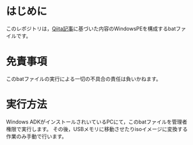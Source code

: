 # はじめに
このレポジトリは，[Qiita記事](https://qiita.com/ta_b0_/items/b16835740aa4b91246e9)に基づいた内容のWindowsPEを構成するbatファイルです。
# 免責事項
このbatファイルの実行による一切の不具合の責任は負いかねます。
# 実行方法
Windows ADKがインストールされいているPCにて，このbatファイルを管理者権限で実行します。
その後，USBメモリに移動させたりisoイメージに変換する作業のみ手動で行います。